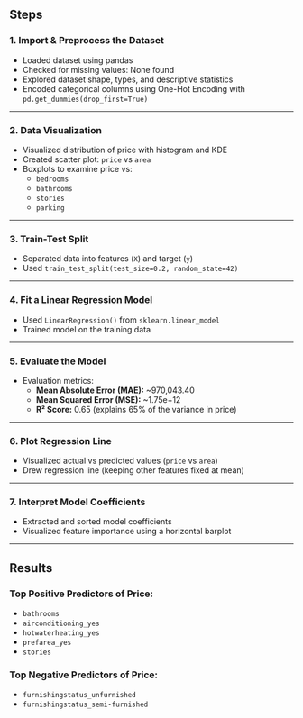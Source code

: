 ##  Steps 

### 1. Import & Preprocess the Dataset
- Loaded dataset using pandas
- Checked for missing values: None found
- Explored dataset shape, types, and descriptive statistics
- Encoded categorical columns using One-Hot Encoding with `pd.get_dummies(drop_first=True)`

---

### 2. Data Visualization
- Visualized distribution of price with histogram and KDE
- Created scatter plot: `price` vs `area`
- Boxplots to examine price vs:
  - `bedrooms`
  - `bathrooms`
  - `stories`
  - `parking`

---

### 3. Train-Test Split
- Separated data into features (`X`) and target (`y`)
- Used `train_test_split(test_size=0.2, random_state=42)`

---

### 4. Fit a Linear Regression Model
- Used `LinearRegression()` from `sklearn.linear_model`
- Trained model on the training data

---

### 5. Evaluate the Model
- Evaluation metrics:
  - **Mean Absolute Error (MAE):** ~970,043.40
  - **Mean Squared Error (MSE):** ~1.75e+12
  - **R² Score:** 0.65 (explains 65% of the variance in price)

---

### 6. Plot Regression Line
- Visualized actual vs predicted values (`price` vs `area`)
- Drew regression line (keeping other features fixed at mean)

---

### 7. Interpret Model Coefficients
- Extracted and sorted model coefficients
- Visualized feature importance using a horizontal barplot

---

##  Results

###  Top Positive Predictors of Price:
- `bathrooms`
- `airconditioning_yes`
- `hotwaterheating_yes`
- `prefarea_yes`
- `stories`

###  Top Negative Predictors of Price:
- `furnishingstatus_unfurnished`
- `furnishingstatus_semi-furnished`

